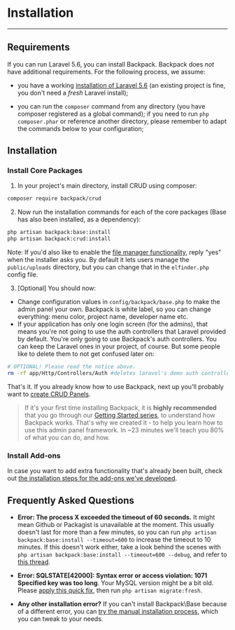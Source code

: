 # Installation

---

<a name="requirements"></a>
## Requirements

If you can run Laravel 5.6, you can install Backpack. Backpack does _not_ have additional requirements. For the following process, we assume:

- you have a working [installation of Laravel 5.6](https://laravel.com/docs/5.6#installing-laravel) (an existing project is fine, you don't need a *fresh* Laravel install);

- you can run the ```composer``` command from any directory (you have composer registered as a global command); if you need to run ```php composer.phar``` or reference another directory, please remember to adapt the commands below to your configuration;

<a name="installation"></a>
## Installation

<a name="install-core-packages"></a>
### Install Core Packages

1) In your project's main directory, install CRUD using composer:

``` bash
composer require backpack/crud
```

2) Now run the installation commands for each of the core packages (Base has also been installed, as a dependency):

``` bash
php artisan backpack:base:install
php artisan backpack:crud:install
```

Note: If you'd also like to enable the [file manager functionality](https://backpackforlaravel.com/uploads/home_slider/4.png), reply "yes" when the installer asks you. By default it lets users manage the ```public/uploads``` directory, but you can change that in the ```elfinder.php``` config file.


3) [Optional] You should now:
- Change configuration values in ```config/backpack/base.php``` to make the admin panel your own. Backpack is white label, so you can change everything: menu color, project name, developer name etc.
- If your application has only one login screen (for the admins), that means you're not going to use the auth controllers that Laravel provided by default. You're only going to use Backpack's auth controllers. You can keep the Laravel ones in your project, of course. But some people like to delete them to not get confused later on:   

``` bash
# OPTIONAL! Please read the notice above.
rm -rf app/Http/Controllers/Auth #deletes laravel's demo auth controllers
```

That's it. If you already know how to use Backpack, next up you'll probably want to [create CRUD Panels](/docs/{{version}}/introduction#creating-crud-panels).

> If it's your first time installing Backpack, it is **highly recommended** that you go through our [Getting Started series](/docs/{{version}}/getting-started-basics), to understand how Backpack works. That's why we created it - to help you learn how to use this admin panel framework. In ~23 minutes we'll teach you 80% of what you can do, and how.

<a name="install-add-ons"></a>
### Install Add-ons

In case you want to add extra functionality that's already been built, check out [the installation steps for the add-ons we've developed](/docs/{{version}}/install-optionals).

<a name="frequently-asked-questions"></a>
## Frequently Asked Questions

- **Error: The process X exceeded the timeout of 60 seconds.** It might mean Github or Packagist is unavailable at the moment. This usually doesn't last for more than a few minutes, so you can run ```php artisan backpack:base:install --timeout=600``` to increase the timeout to 10 minutes. If this doesn't work either, take a look behind the scenes with ```php artisan backpack:base:install --timeout=600 --debug```, and refer to [this thread](https://github.com/Laravel-Backpack/Base/issues/217).

- **Error: SQLSTATE[42000]: Syntax error or access violation: 1071 Specified key was too long**. Your MySQL version might be a bit old. Please [apply this quick fix](https://laravel-news.com/laravel-5-4-key-too-long-error), then run ```php artisan migrate:fresh```.

- **Any other installation error?** If you can't install Backpack\\Base because of a different error, you can [try the manual installation process](/docs/{{version}}/base-how-to#manually-install-base), which you can tweak to your needs.
